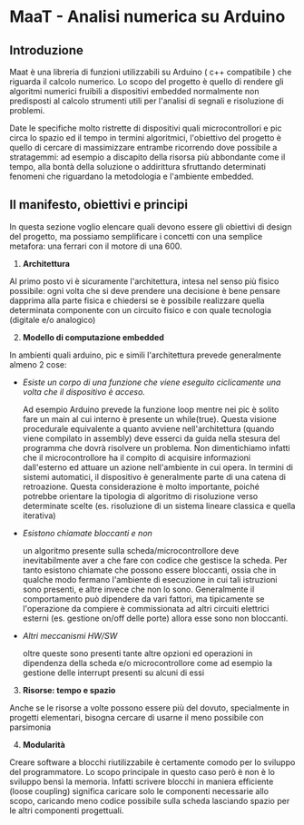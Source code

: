 
# MaaT - Analisi numerica su Arduino

## Introduzione

Maat è una libreria di funzioni utilizzabili su Arduino ( c++ compatibile ) che riguarda il calcolo numerico.
Lo scopo del progetto è quello di rendere gli algoritmi numerici fruibili a dispositivi embedded normalmente non predisposti al calcolo strumenti utili per l'analisi di segnali e risoluzione di problemi.

Date le specifiche molto ristrette di dispositivi quali microcontrollori e pic circa lo spazio ed il tempo in termini algoritmici, l'obiettivo del progetto è quello di cercare di massimizzare entrambe ricorrendo dove possibile a stratagemmi: ad esempio a discapito della risorsa più abbondante come il tempo, alla bontà della soluzione o addirittura sfruttando determinati fenomeni che riguardano la metodologia e l'ambiente embedded.


## Il manifesto, obiettivi e principi

In questa sezione voglio elencare quali devono essere gli obiettivi di design del progetto, ma possiamo semplificare i concetti con una semplice metafora: una ferrari con il motore di una 600.

1) **Architettura**

Al primo posto vi è sicuramente l'architettura, intesa nel senso più fisico possibile: ogni volta che si deve prendere una decisione è bene pensare dapprima alla parte fisica e chiedersi se è possibile realizzare quella determinata componente con un circuito fisico e con quale tecnologia (digitale e/o analogico)


2) **Modello di computazione embedded**

In ambienti quali arduino, pic e simili l'architettura prevede generalmente almeno 2 cose:

- *Esiste un corpo di una funzione che viene eseguito ciclicamente una volta che il dispositivo è acceso.*

	Ad esempio Arduino prevede la funzione loop mentre nei pic è solito fare un main al cui interno è presente un while(true).
	Questa visione procedurale equivalente a quanto avviene nell'architettura (quando viene compilato in assembly) deve esserci da guida nella stesura del programma che dovrà risolvere un problema. Non dimentichiamo infatti che il microcontrollore ha il compito di acquisire informazioni dall'esterno ed attuare un azione nell'ambiente in cui opera. In termini di sistemi automatici, il dispositivo è generalmente parte di una catena di retroazione.
	Questa considerazione è molto importante, poiché potrebbe orientare la tipologia di algoritmo di risoluzione verso determinate scelte (es. risoluzione di un sistema lineare classica e quella iterativa) 

- *Esistono chiamate bloccanti e non*

	un algoritmo presente sulla scheda/microcontrollore deve inevitabilmente aver a che fare con codice che gestisce la scheda.
	Per tanto esistono chiamate che possono essere bloccanti, ossia che in qualche modo fermano l'ambiente di esecuzione in cui tali istruzioni sono presenti, e altre invece che non lo sono.
	Generalmente il comportamento può dipendere da vari fattori, ma tipicamente se l'operazione da compiere è commissionata ad altri circuiti elettrici esterni (es. gestione on/off delle porte) allora esse sono non bloccanti. 

- *Altri meccanismi HW/SW*

	oltre queste sono presenti tante altre opzioni ed operazioni in dipendenza della scheda e/o microcontrollore come ad esempio la gestione delle interrupt presenti su alcuni di essi

3) **Risorse: tempo e spazio**

  Anche se le risorse a volte possono essere più del dovuto, specialmente in progetti elementari, bisogna cercare di usarne il meno possibile con parsimonia 


4) **Modularità**

  Creare software a blocchi riutilizzabile è certamente comodo per lo sviluppo del programmatore. Lo scopo principale in questo caso però è non è lo sviluppo bensì la memoria.
  Infatti scrivere blocchi in maniera efficiente (loose coupling) significa caricare solo le componenti necessarie allo scopo, caricando meno codice possibile sulla scheda lasciando spazio per le altri componenti progettuali.
